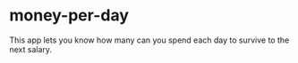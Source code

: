 # money-per-day
This app lets you know how many can you spend each day to survive to the next salary.
